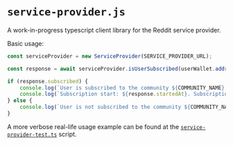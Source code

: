# `service-provider.js`

A work-in-progress typescript client library for the Reddit service provider.

Basic usage:

```typescript
const serviceProvider = new ServiceProvider(SERVICE_PROVIDER_URL);

const response = await serviceProvider.isUserSubscribed(userWallet.address(), COMMUNITY_NAME);

if (response.subscribed) {
    console.log(`User is subscribed to the community ${COMMUNITY_NAME}.`);
    console.log(`Subscription start: ${response.startedAt}. Subscription expires: ${response.expiresAt}`);
} else {
    console.log(`User is not subscribed to the community ${COMMUNITY_NAME}.`);
}
```

A more verbose real-life usage example can be found at the [`service-provider-test.ts`](./tests/service-provider-test.ts) script.
